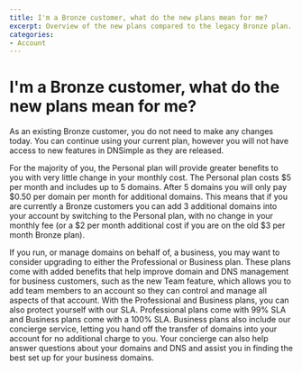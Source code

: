 ```yaml
---
title: I'm a Bronze customer, what do the new plans mean for me?
excerpt: Overview of the new plans compared to the legacy Bronze plan.
categories:
- Account
---
```


# I'm a Bronze customer, what do the new plans mean for me?

As an existing Bronze customer, you do not need to make any changes today. You can continue using your current plan, however you will not have access to new features in DNSimple as they are released.

For the majority of you, the Personal plan will provide greater benefits to you with very little change in your monthly cost. The Personal plan costs $5 per month and includes up to 5 domains. After 5 domains you will only pay $0.50 per domain per month for additional domains. This means that if you are currently a Bronze customers you can add 3 additional domains into your account by switching to the Personal plan, with no change in your monthly fee (or a $2 per month additional cost if you are on the old $3 per month Bronze plan).

If you run, or manage domains on behalf of, a business, you may want to consider upgrading to either the Professional or Business plan. These plans come with added benefits that help improve domain and DNS management for business customers, such as the new Team feature, which allows you to add team members to an account so they can control and manage all aspects of that account. With the Professional and Business plans, you can also protect yourself with our SLA. Professional plans come with 99% SLA and Business plans come with a 100% SLA. Business plans also include our concierge service, letting you hand off the transfer of domains into your account for no additional charge to you. Your concierge can also help answer questions about your domains and DNS and assist you in finding the best set up for your business domains.
